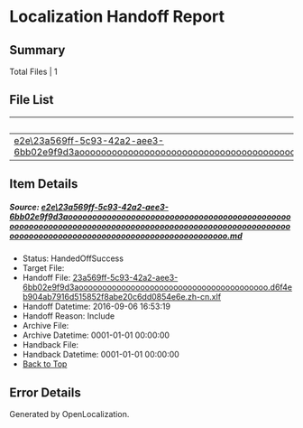 # <a name='report-top'></a> Localization Handoff Report

## Summary
 Total Files | 1

## File List
 Source File | Status | Details 
 ----------- | ------ | ------- 
 [e2e\23a569ff-5c93-42a2-aee3-6bb02e9f9d3aooooooooooooooooooooooooooooooooooooooooooooooooooooooooooooooooooooooooooooooooooooooooooooooooooooooooooooooooooooooooooooooooooooooooooooooooooooo.md](https://github.com/OpenLocalizationTestOrg/ol-test0/blob/2f7f48d05b051cd981b80d8ad4f4b93e282211e9/e2e/23a569ff-5c93-42a2-aee3-6bb02e9f9d3aooooooooooooooooooooooooooooooooooooooooooooooooooooooooooooooooooooooooooooooooooooooooooooooooooooooooooooooooooooooooooooooooooooooooooooooooooooo.md) | HandedOffSuccess | [Details](#a4f4e1cf43ce426f8c91d550eeca084a405d39eb1)

## Item Details
##### <a name='a4f4e1cf43ce426f8c91d550eeca084a405d39eb1'></a> Source: [e2e\23a569ff-5c93-42a2-aee3-6bb02e9f9d3aooooooooooooooooooooooooooooooooooooooooooooooooooooooooooooooooooooooooooooooooooooooooooooooooooooooooooooooooooooooooooooooooooooooooooooooooooooo.md](https://github.com/OpenLocalizationTestOrg/ol-test0/blob/2f7f48d05b051cd981b80d8ad4f4b93e282211e9/e2e/23a569ff-5c93-42a2-aee3-6bb02e9f9d3aooooooooooooooooooooooooooooooooooooooooooooooooooooooooooooooooooooooooooooooooooooooooooooooooooooooooooooooooooooooooooooooooooooooooooooooooooooo.md)
* Status: HandedOffSuccess
* Target File: 
* Handoff File: [23a569ff-5c93-42a2-aee3-6bb02e9f9d3aoooooooooooooooooooooooooooooooooooooooo.d6f4eb904ab7916d515852f8abe20c6dd0854e6e.zh-cn.xlf](https://github.com/OpenLocalizationTestOrg/ol-test0-handoff/blob/e5bd2f2ee6c42571086c99946d0864d55e8e029f/ol-handoff/OpenLocalizationTestOrg/ol-test0-zhcn/ci/ht/23a569ff-5c93-42a2-aee3-6bb02e9f9d3aoooooooooooooooooooooooooooooooooooooooo.d6f4eb904ab7916d515852f8abe20c6dd0854e6e.zh-cn.xlf)
* Handoff Datetime: 2016-09-06 16:53:19
* Handoff Reason: Include
* Archive File: 
* Archive Datetime: 0001-01-01 00:00:00
* Handback File: 
* Handback Datetime: 0001-01-01 00:00:00
* [Back to Top](#report-top)


## Error Details

Generated by OpenLocalization.
